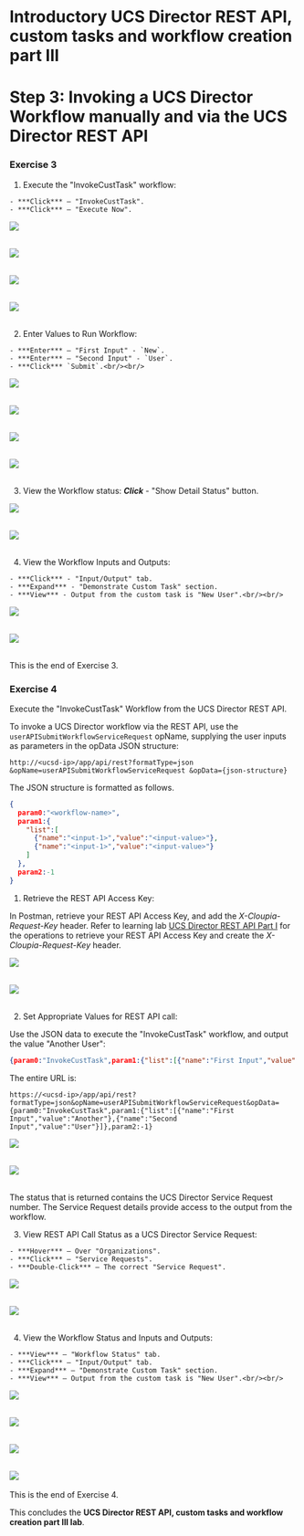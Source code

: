 # Introductory UCS Director REST API, custom tasks and workflow creation part III

# Step 3: Invoking a UCS Director Workflow manually and via the UCS Director REST API

### Exercise 3

  1. Execute the "InvokeCustTask" workflow:

    - ***Click*** — "InvokeCustTask".
    - ***Click*** — "Execute Now".

  ![](/posts/files/ucsd-rest-api-103/assets/images/ucsd-rest-api-103-26.jpg)<br/><br/>

  ![](assets/images/ucsd-rest-api-103-26.jpg)<br/><br/>

  ![](/posts/files/ucsd-rest-api-103/assets/images/ucsd-rest-api-103-27.jpg)<br/><br/>

  ![](assets/images/ucsd-rest-api-103-27.jpg)<br/><br/>

  2. Enter Values to Run Workflow:

    - ***Enter*** — "First Input" - `New`.
    - ***Enter*** — "Second Input" - `User`.
    - ***Click*** `Submit`.<br/><br/>

  ![](/posts/files/ucsd-rest-api-103/assets/images/ucsd-rest-api-103-28.jpg)<br/><br/>

  ![](assets/images/ucsd-rest-api-103-28.jpg)<br/><br/>

  ![](/posts/files/ucsd-rest-api-103/assets/images/ucsd-rest-api-103-29.jpg)<br/><br/>

  ![](assets/images/ucsd-rest-api-103-29.jpg)<br/><br/>

  3. View the Workflow status: ***Click*** - "Show Detail Status" button.

  ![](/posts/files/ucsd-rest-api-103/assets/images/ucsd-rest-api-103-30.jpg)<br/><br/>

  ![](assets/images/ucsd-rest-api-103-30.jpg)<br/><br/>

  4. View the Workflow Inputs and Outputs:

    - ***Click*** - "Input/Output" tab.
    - ***Expand*** - "Demonstrate Custom Task" section.
    - ***View*** - Output from the custom task is "New User".<br/><br/>

  ![](/posts/files/ucsd-rest-api-103/assets/images/ucsd-rest-api-103-31.jpg)<br/><br/>

  ![](assets/images/ucsd-rest-api-103-31.jpg)<br/><br/>

  This is the end of Exercise 3.

### Exercise 4

  Execute the "InvokeCustTask" Workflow from the UCS Director REST API.

  To invoke a UCS Director workflow via the REST API, use the `userAPISubmitWorkflowServiceRequest` opName, supplying the user inputs as parameters in the opData JSON structure:

  `http://<ucsd-ip>/app/api/rest?formatType=json
                 &opName=userAPISubmitWorkflowServiceRequest
                 &opData={json-structure}`

  The JSON structure is formatted as follows.

  ```json
  {
    param0:"<workflow-name>",
    param1:{
      "list":[
        {"name":"<input-1>","value":"<input-value>"},
        {"name":"<input-1>","value":"<input-value>"}
      ]
    },
    param2:-1
}
  ```

  1. Retrieve the REST API Access Key:

  In Postman, retrieve your REST API Access Key, and add the *X-Cloupia-Request-Key* header. Refer to learning lab [UCS Director REST API Part I](https://learninglabs.cisco.com/lab/ucsd-rest-api-101/step/1) for the operations to retrieve your REST API Access Key and create the *X-Cloupia-Request-Key* header.

  ![](/posts/files/ucsd-rest-api-103/assets/images/ucsd-rest-api-103-32.jpg)<br/><br/>

  ![](assets/images/ucsd-rest-api-103-32.jpg)<br/><br/>

  2. Set Appropriate Values for REST API call:

  Use the JSON data to execute the "InvokeCustTask" workflow, and output the value "Another User":

  ```json
  {param0:"InvokeCustTask",param1:{"list":[{"name":"First Input","value":"Another"},{"name":"Second Input","value":"User"}]},param2:-1}
  ```

  The entire URL is:

  `https://<ucsd-ip>/app/api/rest?formatType=json&opName=userAPISubmitWorkflowServiceRequest&opData={param0:"InvokeCustTask",param1:{"list":[{"name":"First Input","value":"Another"},{"name":"Second Input","value":"User"}]},param2:-1}`

  ![](/posts/files/ucsd-rest-api-103/assets/images/ucsd-rest-api-103-33.jpg)<br/><br/>

  ![](assets/images/ucsd-rest-api-103-33.jpg)<br/><br/>

  The status that is returned contains the UCS Director Service Request number. The Service Request details provide access to the output from the workflow.


  3. View REST API Call Status as a UCS Director Service Request:

    - ***Hover*** — Over "Organizations".
    - ***Click*** — "Service Requests".
    - ***Double-Click*** — The correct "Service Request".

  ![](/posts/files/ucsd-rest-api-103/assets/images/ucsd-rest-api-103-34.jpg)<br/><br/>

  ![](assets/images/ucsd-rest-api-103-34.jpg)<br/><br/>

  4. View the Workflow Status and Inputs and Outputs:

    - ***View*** — "Workflow Status" tab.
    - ***Click*** — "Input/Output" tab.
    - ***Expand*** — "Demonstrate Custom Task" section.
    - ***View*** — Output from the custom task is "New User".<br/><br/>

  ![](/posts/files/ucsd-rest-api-103/assets/images/ucsd-rest-api-103-35.jpg)<br/><br/>

  ![](assets/images/ucsd-rest-api-103-35.jpg)<br/><br/>

  ![](/posts/files/ucsd-rest-api-103/assets/images/ucsd-rest-api-103-36.jpg)<br/><br/>

  ![](assets/images/ucsd-rest-api-103-36.jpg)<br/><br/>
  This is the end of Exercise 4.

This concludes the **UCS Director REST API, custom tasks and workflow creation part III lab**.
